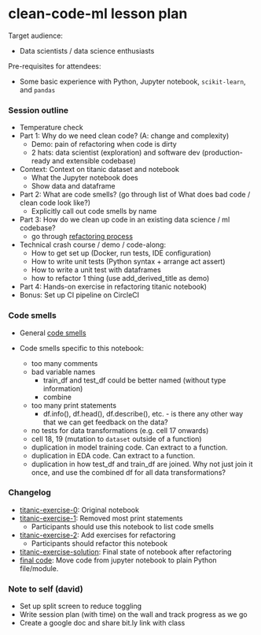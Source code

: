 # clean-code-ml lesson plan

Target audience:
- Data scientists / data science enthusiasts

Pre-requisites for attendees:
- Some basic experience with Python, Jupyter notebook, `scikit-learn`, and `pandas`

### Session outline
- Temperature check
- Part 1: Why do we need clean code? (A: change and complexity)
    - Demo: pain of refactoring when code is dirty
    - 2 hats: data scientist (exploration) and software dev (production-ready and extensible codebase)
- Context: Context on titanic dataset and notebook
    - What the Jupyter notebook does
    - Show data and dataframe
- Part 2: What are code smells? (go through list of What does bad code / clean code look like?)
    - Explicitly call out code smells by name
- Part 3: How do we clean up code in an existing data science / ml codebase?
    - go through [refactoring process](https://david-tan-2.gitbook.io/clean-code-ml/how-to-refactor-a-jupyter-notebook)
- Technical crash course / demo / code-along:
    - How to get set up (Docker, run tests, IDE configuration)
    - How to write unit tests (Python syntax + arrange act assert)
    - How to write a unit test with dataframes
    - how to refactor 1 thing (use add_derived_title as demo)
- Part 4: Hands-on exercise in refactoring titanic notebook)
- Bonus: Set up CI pipeline on CircleCI

### Code smells

- General [code smells](https://david-tan-2.gitbook.io/clean-code-ml/code-smells)

- Code smells specific to this notebook:
    - too many comments
    - bad variable names
        - train_df and test_df could be better named (without type information)
        - combine
    - too many print statements
        - df.info(), df.head(), df.describe(), etc. - is there any other way that we can get feedback on the data?
    - no tests for data transformations (e.g. cell 17 onwards)
    - cell 18, 19 (mutation to `dataset` outside of a function)
    - duplication in model training code. Can extract to a function.
    - duplication in EDA code. Can extract to a function.
    - duplication in how test_df and train_df are joined. Why not just join it once, and use the combined df for all data transformations?

### Changelog
- [titanic-exercise-0](https://github.com/davified/clean-code-ml/blob/master/notebooks/titanic-exercise-0.ipynb): Original notebook
- [titanic-exercise-1](https://github.com/davified/clean-code-ml/blob/master/notebooks/titanic-exercise-1.ipynb): Removed most print statements
    - Participants should use this notebook to list code smells
- [titanic-exercise-2](https://github.com/davified/clean-code-ml/blob/master/notebooks/titanic-exercise-2.ipynb): Add exercises for refactoring
    - Participants should refactor this notebook
- [titanic-exercise-solution](https://github.com/davified/clean-code-ml/blob/master/notebooks/titanic-exercise-solution.ipynb): Final state of notebook after refactoring
- [final code](https://github.com/davified/clean-code-ml/blob/master/src/train.py): Move code from jupyter notebook to plain Python file/module.

### Note to self (david)
- Set up split screen to reduce toggling
- Write session plan (with time) on the wall and track progress as we go
- Create a google doc and share bit.ly link with class
